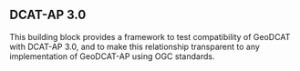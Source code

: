 ## DCAT-AP 3.0

This building block provides a framework to test compatibility of GeoDCAT with DCAT-AP 3.0, and to make this relationship transparent to any implementation of GeoDCAT-AP using OGC standards.
